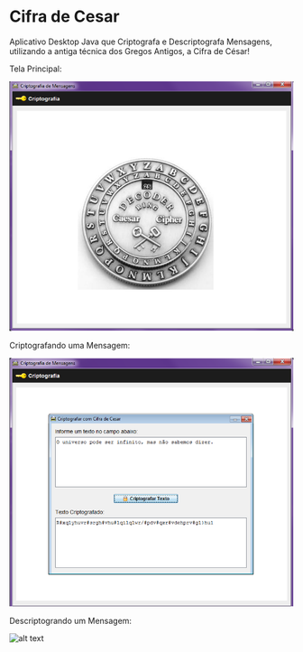 # Cifra de Cesar

Aplicativo Desktop Java que Criptografa e Descriptografa Mensagens, utilizando a antiga técnica dos Gregos Antigos, a Cifra de César!

Tela Principal:

![alt text](https://raw.githubusercontent.com/alissonjaques/cifra_de_cesar/main/Prints%20da%20Aplica%C3%A7%C3%A3o/principal.PNG)

Criptografando uma Mensagem:

![alt text](https://raw.githubusercontent.com/alissonjaques/cifra_de_cesar/main/Prints%20da%20Aplica%C3%A7%C3%A3o/criptografando.PNG)

Descriptogrando um Mensagem:

![alt text]([https://raw.githubusercontent.com/alissonjaques/cifra_de_cesar/main/Prints%20da%20Aplica%C3%A7%C3%A3o/descriptografando.PNG](https://raw.githubusercontent.com/alissonjaques/cifra_de_cesar/main/Prints%20da%20Aplica%C3%A7%C3%A3o/descriptografando.PNG))
